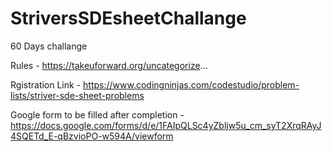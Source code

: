 # StriversSDEsheetChallange
60 Days challange

Rules - 
https://takeuforward.org/uncategorize... 

Rgistration Link - 
https://www.codingninjas.com/codestudio/problem-lists/striver-sde-sheet-problems

Google form to be filled after completion - 
https://docs.google.com/forms/d/e/1FAIpQLSc4yZbljw5u_cm_syT2XrqRAyJ4SQETd_E-qBzvioPO-w594A/viewform
